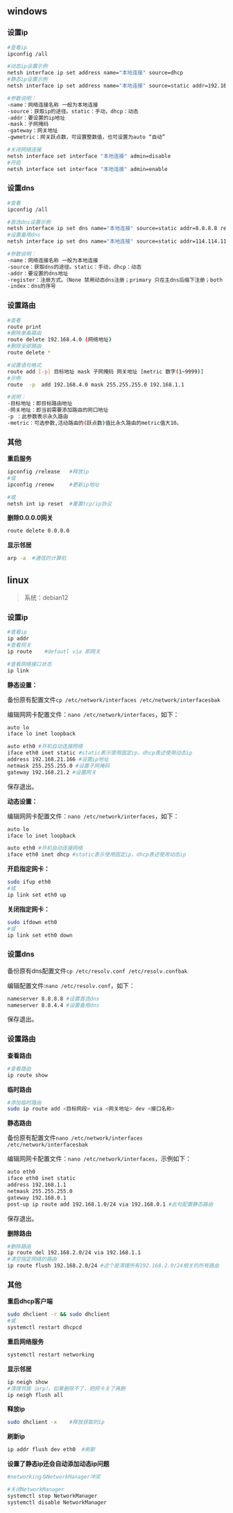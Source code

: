 ## windows

### 设置ip

```sh
#查看ip
ipconfig /all

#动态ip设置示例
netsh interface ip set address name="本地连接" source=dhcp
#静态ip设置示例
netsh interface ip set address name="本地连接" source=static addr=192.168.1.2 mask=255.255.255.0 gateway=192.168.1.1 gwmetric=auto

#参数说明：
-name：网络连接名称 一般为本地连接
-source：获取ip的途径。static：手动，dhcp：动态
-addr：要设置的ip地址
-mask：子网掩码
-gateway：网关地址
-gwmetric：网关跃点数，可设置整数值，也可设置为auto “自动”

#关闭网络连接
netsh interface set interface "本地连接" admin=disable
#开启
netsh interface set interface "本地连接" admin=enable
```



### 设置dns

```sh
#查看
ipconfig /all

#首选dns设置示例
netsh interface ip set dns name="本地连接" source=static addr=8.8.8.8 register=primary
#设置备用dns
netsh interface ip set dns name="本地连接" source=static addr=114.114.114.114 index=2

#参数说明：
-name：网络连接名称 一般为本地连接
-source：获取dns的途径。static：手动，dhcp：动态
-addr：要设置的dns地址
-register：注册方式。（None 禁用动态dns注册；primary 只在主dns后缀下注册；both 在主dns也在特定连接后缀下注册
-index：dns的序号

```



### 设置路由

 ```sh
#查看
route print
#删除单条路由
route delete 192.168.4.0 (网络地址)
#删除全部路由
route delete *

#设置语句格式
route add [-p] 目标地址 mask 子网掩码 网关地址 [metric 数字(1~9999)] 
#示例
route  -p  add 192.168.4.0 mask 255.255.255.0 192.168.1.1

#说明：
-目标地址：即目标路由地址
-网关地址：即当前需要添加路由的网口地址
-p ：此参数表示永久路由
-metric：可选参数,活动路由的(跃点数)值比永久路由的metric值大10。
 ```



### 其他

**重启服务** 

```sh
ipconfig /release	#释放ip
#或
ipconfig /renew		#更新ip地址

#或
netsh int ip reset	#重置tcp/ip协议
```

**删除0.0.0.0网关** 

```sh
route delete 0.0.0.0
```

**显示邻居** 

```sh
arp -a  #通信的计算机
```



## linux

> 系统：debian12



### 设置ip

```sh
#查看ip
ip addr
#查看网关
ip route	#defautl via 即网关

#查看网络接口状态
ip link
```

**静态设置：** 

备份原有配置文件`cp /etc/network/interfaces /etc/network/interfacesbak` 

编辑网网卡配置文件：`nano /etc/network/interfaces`，如下：

```sh
auto lo
iface lo inet loopback

auto eth0 #开机自动连接网络
iface eth0 inet static #static表示使用固定ip，dhcp表述使用动态ip
address 192.168.21.166 #设置ip地址
netmask 255.255.255.0 #设置子网掩码
gateway 192.168.21.2 #设置网关
```

保存退出。

**动态设置：** 

编辑网网卡配置文件：`nano /etc/network/interfaces`，如下：

```sh
auto lo
iface lo inet loopback

auto eth0 #开机自动连接网络
iface eth0 inet dhcp #static表示使用固定ip，dhcp表述使用动态ip
```

**开启指定网卡：** 

```sh
sudo ifup eth0
#或
ip link set eth0 up
```

**关闭指定网卡：** 

```sh
sudo ifdown eth0
#或
ip link set eth0 down
```



### 设置dns

备份原有dns配置文件`cp /etc/resolv.conf /etc/resolv.confbak`

编辑配置文件:`nano /etc/resolv.conf`，如下：

```sh
nameserver 8.8.8.8 #设置首选dns
nameserver 8.8.4.4 #设置备用dns
```

保存退出。



### 设置路由

**查看路由** 

```sh
#查看路由
ip route show
```

**临时路由** 

```sh
#添加临时路由
sudo ip route add <目标网段> via <网关地址> dev <接口名称>
```

**静态路由** 

备份原有配置文件`nano /etc/network/interfaces /etc/network/interfacesbak` 

编辑网网卡配置文件：`nano /etc/network/interfaces`，示例如下：

```sh
auto eth0
iface eth0 inet static
address 192.168.1.1
netmask 255.255.255.0
gateway 192.168.0.1
post-up ip route add 192.168.1.0/24 via 192.168.0.1	#此句配置静态路由
```

保存退出。

**删除路由** 

```sh
#删除路由
ip route del 192.168.2.0/24 via 192.168.1.1
#清空指定网络的路由
ip route flush 192.168.2.0/24 #这个是清理所有192.168.2.0/24相关的所有路由
```

### 其他

**重启dhcp客户端** 

```sh
sudo dhclient -r && sudo dhclient
#或 
systemctl restart dhcpcd 
```

**重启网络服务** 

```sh
systemctl restart networking
```

**显示邻居** 

```sh
ip neigh show
#清理邻居（arp），如果删除不了，把网卡关了再删
ip neigh flush all
```

**释放ip** 

```sh
sudo dhclient -x	#释放获取的ip
```

**刷新ip** 

```sh
ip addr flush dev eth0	#刷新
```

**设置了静态ip还会自动添加动态ip问题** 

```sh
#networking与NetworkManager冲突

#关闭NetworkManager
systemctl stop NetworkManager
systemctl disable NetworkManager
```





